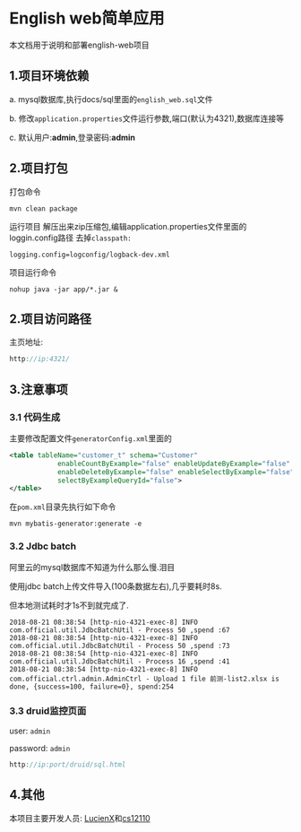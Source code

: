 # English web简单应用

本文档用于说明和部署english-web项目


## 1.项目环境依赖

a. mysql数据库,执行docs/sql里面的`english_web.sql`文件

b. 修改`application.properties`文件运行参数,端口(默认为4321),数据库连接等

c. 默认用户:**admin**,登录密码:**admin**



## 2.项目打包

打包命令

```shell
mvn clean package
```

运行项目
解压出来zip压缩包,编辑application.properties文件里面的loggin.config路径
去掉`classpath:`

```properties
logging.config=logconfig/logback-dev.xml
```

项目运行命令

```shell
nohup java -jar app/*.jar &
```



## 2.项目访问路径

主页地址:
```js
http://ip:4321/
```


## 3.注意事项

### 3.1 代码生成

主要修改配置文件`generatorConfig.xml`里面的

```xml
<table tableName="customer_t" schema="Customer"
			enableCountByExample="false" enableUpdateByExample="false"
			enableDeleteByExample="false" enableSelectByExample="false"
			selectByExampleQueryId="false">
</table>
```

在`pom.xml`目录先执行如下命令

```shell
mvn mybatis-generator:generate -e
```

### 3.2 Jdbc batch

阿里云的mysql数据库不知道为什么那么慢.泪目

使用jdbc batch上传文件导入(100条数据左右),几乎要耗时8s.

但本地测试耗时才1s不到就完成了.

```
2018-08-21 08:38:54 [http-nio-4321-exec-8] INFO  com.official.util.JdbcBatchUtil - Process 50 ,spend :67
2018-08-21 08:38:54 [http-nio-4321-exec-8] INFO  com.official.util.JdbcBatchUtil - Process 50 ,spend :73
2018-08-21 08:38:54 [http-nio-4321-exec-8] INFO  com.official.util.JdbcBatchUtil - Process 16 ,spend :41
2018-08-21 08:38:54 [http-nio-4321-exec-8] INFO  com.official.ctrl.admin.AdminCtrl - Upload 1 file 前测-list2.xlsx is done, {success=100, failure=0}, spend:254 

```

### 3.3 druid监控页面

user: `admin`

password: `admin`

```js
http://ip:port/druid/sql.html
```

## 4.其他

本项目主要开发人员: [LucienX](https://github.com/LucienX)和[cs12110](https://github.com/cs12110)
